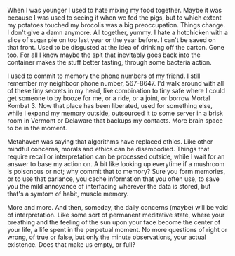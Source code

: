 When I was younger I used to hate mixing my food together. Maybe it was because
I was used to seeing it when we fed the pigs, but to which extent my potatoes
touched my brocolis was a big preoccupation. Things change. I don't give a damn
anymore. All together, yummy. I hate a hotchicken with a slice of sugar pie on
top last year or the year before. I can't be saved on that front. Used to be
disgusted at the idea of drinking off the carton. Gone too. For all I know maybe
the spit that inevitably goes back into the container makes the stuff better
tasting, through some bacteria action.

I used to commit to memory the phone numbers of my friend. I still remember my
neighboor phone number, 567-8647. I'd walk around with all of these tiny secrets in
my head, like combination to tiny safe where I could get someone to by booze for
me, or a ride, or a joint, or borrow Mortal Kombat 3. Now that place has been
liberated, used for something else, while I expand my memory outside, outsourced
it to some server in a brisk room in Vermont or Delaware that backups my
contacts. More brain space to be in the moment.

Metahaven was saying that algorithms have replaced ethics. Like other mindful
concerns, morals and ethics can be disembodied. Things that require recall or
interpretation can be processed outside, while I wait for an answer to base my
action on. A bit like looking up everytime if a mushroom is poisonous or not;
why commit that to memory? Sure you form memories, or to use that parlance, you
cache information that you often use, to save you the mild annoyance of
interfacing wherever the data is stored, but that's a symtom of habit, muscle
memory.

More and more. And then, someday, the daily concerns (maybe) will be void of
interpretation. Like some sort of permanent meditative state, where your
breathing and the feeling of the sun upon your face become the center of your
life, a life spent in the perpetual moment. No more questions of right or wrong, 
of true or false, but only the minute observations, your actual existence. Does 
that make us empty, or full?
